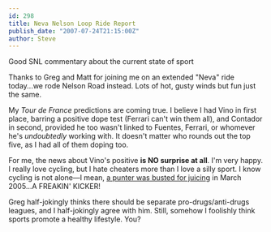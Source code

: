 ```yaml
---
id: 298
title: Neva Nelson Loop Ride Report
publish_date: "2007-07-24T21:15:00Z"
author: Steve
---
```

  
Good SNL commentary about the current state of sport

Thanks to Greg and Matt for joining me on an extended "Neva" ride today...we rode Nelson Road instead. Lots of hot, gusty winds but fun just the same.

My _Tour de France_ predictions are coming true. I believe I had Vino in first place, barring a positive dope test (Ferrari can't win them all), and Contador in second, provided he too wasn't linked to Fuentes, Ferrari, or whomever he's _undoubtedly_ working with. It doesn't matter who rounds out the top five, as I had all of them doping too.

For me, the news about Vino's positive **is NO surprise at all**. I'm very happy. I really love cycling, but I hate cheaters more than I love a silly sport. I know cycling is not alone—I mean, [a punter was busted for juicing](http://sports.espn.go.com/nfl/news/story?id=2182405) in March 2005...A FREAKIN' KICKER!

Greg half-jokingly thinks there should be separate pro-drugs/anti-drugs leagues, and I half-jokingly agree with him. Still, somehow I foolishly think sports promote a healthy lifestyle. You?
